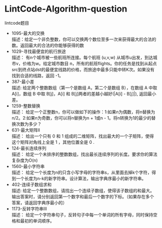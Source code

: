 # LintCode-Algorithm-question
lintcode题目
*  1095-最大的交换
     <br>描述：给定一个非负整数，你可以交换两个数位至多一次来获得最大的合法的数。返回最大的合法的你能够获得的数
*  1029-寻找最便宜的航行旅途
     <br>描述： 有n个城市被一些航班所连接。每个航班 (u,v,w) 从城市u出发，到达城市v，价格为w。给定城市数目 n，所有的航班flights。你的任务是找到从起点src到终点站dst的最便宜线路的价格，而旅途中最多只能中转K次。如果没有找到合适的线路，返回 -1。
*  387-最小差
     <br>描述:  给定两个整数数组（第一个是数组 A，第二个是数组 B），在数组 A 中取 A[i]，数组 B 中取 B[j]，A[i] 和 B[j]两者的差越小越好(|A[i] - B[j]|), 返回最小差。
*  1259-整数替换
     <br>描述： 给定一个正整数n，你可以做如下的操作：1:如果n为偶数，将n替换为n/2。2:如果n为奇数，你可以将n替换为n + 1或n - 1。将n转换为1的最少的替换次数为多少？
*  631-最大矩阵II
     <br>描述： 给出一个只有 0 和 1 组成的二维矩阵，找出最大的一个子矩阵，使得这个矩阵对角线上全是 1 ，其他位置全是 0 .
*  124-最长连续序列
     <br>描述： 给定一个未排序的整数数组，找出最长连续序列的长度。要求你的算法复杂度为O(n)
*  1560-最小字符串
     <br>描述： 给定一个长度为n的只含小写字母的字符串s，从里面去掉k个字符，得到一个长度为n-k的新字符串。设计算法，输出字典序最小的新字符串。
*  402-连续子数组求和
     <br>描述:  给定一个整数数组，请找出一个连续子数组，使得该子数组的和最大。输出答案时，请分别返回第一个数字和最后一个数字的下标。（如果存在多个答案，请返回字典序最小的）
*  1173-反转字符串III
     <br>描述：  给定一个字符串句子，反转句子中每一个单词的所有字母，同时保持空格和最初的单词顺序。